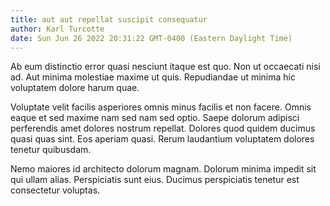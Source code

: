 ```yaml
---
title: aut aut repellat suscipit consequatur
author: Karl Turcotte
date: Sun Jun 26 2022 20:31:22 GMT-0400 (Eastern Daylight Time)
---
```

Ab eum distinctio error quasi nesciunt itaque est quo. Non ut occaecati nisi ad. Aut minima molestiae maxime ut quis. Repudiandae ut minima hic voluptatem dolore harum quae.

 Voluptate velit facilis asperiores omnis minus facilis et non facere. Omnis eaque et sed maxime nam sed nam sed optio. Saepe dolorum adipisci perferendis amet dolores nostrum repellat. Dolores quod quidem ducimus quasi quas sint. Eos aperiam quasi. Rerum laudantium voluptatem dolores tenetur quibusdam.

 Nemo maiores id architecto dolorum magnam. Dolorum minima impedit sit qui ullam alias. Perspiciatis sunt eius. Ducimus perspiciatis tenetur est consectetur voluptas.